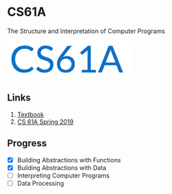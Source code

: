 # CS61A
The Structure and Interpretation of Computer Programs

<img src="logo.png">

## Links
1. [Textbook](https://composingprograms.com/)
2. [CS 61A Spring 2019](https://inst.eecs.berkeley.edu/~cs61a/sp19/)

## Progress
- [x] Building Abstractions with Functions
- [x] Building Abstractions with Data
- [ ] Interpreting Computer Programs
- [ ] Data Processing
